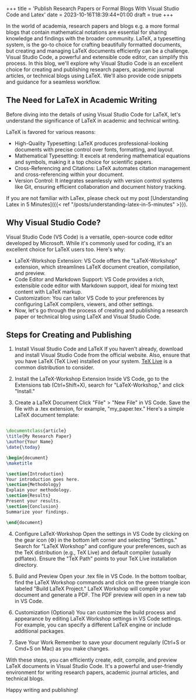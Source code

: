 +++
title = 'Publish Research Papers or Formal Blogs With Visual Studio Code and Latex'
date = 2023-10-16T18:39:44+01:00
draft = true
+++

In the world of academia, research papers and blogs e.g. a more formal blogs that contain mathematical notations are essential for sharing knowledge and findings with the broader community. LaTeX, a typesetting system, is the go-to choice for crafting beautifully formatted documents, but creating and managing LaTeX documents efficiently can be a challenge. Visual Studio Code, a powerful and extensible code editor, can simplify this process. In this blog, we'll explore why Visual Studio Code is an excellent choice for creating and publishing research papers, academic journal articles, or technical blogs using LaTeX. We'll also provide code snippets and guidance for a seamless workflow.

## The Need for LaTeX in Academic Writing

Before diving into the details of using Visual Studio Code for LaTeX, let's understand the significance of LaTeX in academic and technical writing.

LaTeX is favored for various reasons:

- High-Quality Typesetting: LaTeX produces professional-looking documents with precise control over fonts, formatting, and layout.
- Mathematical Typesetting: It excels at rendering mathematical equations and symbols, making it a top choice for scientific papers.
- Cross-Referencing and Citations: LaTeX automates citation management and cross-referencing within your document.
- Version Control: It integrates seamlessly with version control systems like Git, ensuring efficient collaboration and document history tracking.

If you are not familiar with LaTex, please check out my post [Understanding Latex in 5 Minutes]({{< ref "/posts/understanding-latex-in-5-minutes" >}}).

## Why Visual Studio Code?

Visual Studio Code (VS Code) is a versatile, open-source code editor developed by Microsoft. While it's commonly used for coding, it's an excellent choice for LaTeX users too. Here's why:

- LaTeX-Workshop Extension: VS Code offers the "LaTeX-Workshop" extension, which streamlines LaTeX document creation, compilation, and preview.
- Code Editor and Markdown Support: VS Code provides a rich, extensible code editor with Markdown support, ideal for mixing text content with LaTeX markup.
- Customization: You can tailor VS Code to your preferences by configuring LaTeX compilers, viewers, and other settings.
- Now, let's go through the process of creating and publishing a research paper or technical blog using LaTeX and Visual Studio Code.

## Steps for Creating and Publishing

1. Install Visual Studio Code and LaTeX
   If you haven't already, download and install Visual Studio Code from the official website. Also, ensure that you have LaTeX (TeX Live) installed on your system. [TeX Live](https://tug.org/texlive/) is a common distribution to consider.

2. Install the LaTeX-Workshop Extension
   Inside VS Code, go to the Extensions tab (Ctrl+Shift+X), search for "LaTeX-Workshop," and click "Install."

3. Create a LaTeX Document
   Click "File" > "New File" in VS Code.
   Save the file with a .tex extension, for example, "my_paper.tex."
   Here's a simple LaTeX document template:

```latex

\documentclass{article}
\title{My Research Paper}
\author{Your Name}
\date{\today}

\begin{document}
\maketitle

\section{Introduction}
Your introduction goes here.
\section{Methodology}
Explain your methodology.
\section{Results}
Present your results.
\section{Conclusion}
Summarize your findings.

\end{document}

```

4. Configure LaTeX-Workshop
   Open the settings in VS Code by clicking on the gear icon (⚙) in the bottom left corner and selecting "Settings."
   Search for "LaTeX Workshop" and configure your preferences, such as the TeX distribution (e.g., TeX Live) and default compiler (usually pdflatex).
   Ensure the "TeX Path" points to your TeX Live installation directory.

5. Build and Preview
   Open your .tex file in VS Code.
   In the bottom toolbar, find the LaTeX Workshop commands and click on the green triangle icon labeled "Build LaTeX Project."
   LaTeX Workshop will compile your document and generate a PDF. The PDF preview will open in a new tab in VS Code.

6. Customization (Optional)
   You can customize the build process and appearance by editing LaTeX Workshop settings in VS Code settings. For example, you can specify a different LaTeX engine or include additional packages.

7. Save Your Work
   Remember to save your document regularly (Ctrl+S or Cmd+S on Mac) as you make changes.

With these steps, you can efficiently create, edit, compile, and preview LaTeX documents in Visual Studio Code. It's a powerful and user-friendly environment for writing research papers, academic journal articles, and technical blogs.

Happy writing and publishing!
